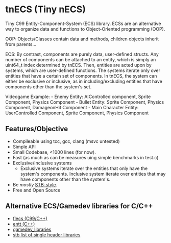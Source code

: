 # tnECS (Tiny nECS)

Tiny C99 Entity-Component-System (ECS) library.
ECSs are an alternative way to organize data and functions to Object-Oriented programming (OOP).

OOP: Objects/Classes contain data and methods, children objects inherit from parents...

ECS: By contrast, components are purely data, user-defined structs.
Any number of components can be attached to an entity, which is simply an uint64_t index determined by tnECS.
Then, entities are acted upon by systems, which are user-defined functions.
The systems iterate only over entities that have a certain set of components.
In tnECS, the system can either be exclusive or inclusive, as in including/excluding entities that have components other than the system's set.

Videogame Example:
    - Enemy Entity: AIControlled component, Sprite Component, Physics Component
    - Bullet Entity: Sprite Component, Physics Component, DamageonHit Component
    - Main Character Entity: UserControlled Component, Sprite Component, Physics Component

## Features/Objective
- Compileable using tcc, gcc, clang (msvc untested)
- Simple API
- Small Codebase, <1000 lines (for now).
- Fast (as much as can be measures uing simple benchmarks in test.c)
- Exclusive/Inclusive systems
    * Exclusive systems iterate over the entities that only have the system's components. Inclusive system iterate over entities that may have components other than the system's.
- Be _mostly_ [STB-style](https://github.com/nothings/stb/blob/master/docs/stb_howto.txt).
- Free and Open Source

## Alternative ECS/Gamedev libraries for C/C++
- [flecs (C99/C++)](https://github.com/SanderMertens/flecs)
- [entt (C++)](https://github.com/skypjack/entt)
- [gamedev_libraries](https://github.com/raizam/gamedev_libraries)
- [stb list of single header libraries](https://github.com/nothings/single_file_libs)